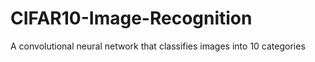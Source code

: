 # CIFAR10-Image-Recognition
A convolutional neural network that classifies images into 10 categories
